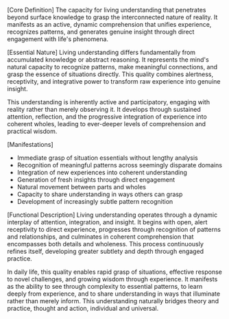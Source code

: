 [Core Definition]
The capacity for living understanding that penetrates beyond surface knowledge to grasp the interconnected nature of reality. It manifests as an active, dynamic comprehension that unifies experience, recognizes patterns, and generates genuine insight through direct engagement with life's phenomena.

[Essential Nature]
Living understanding differs fundamentally from accumulated knowledge or abstract reasoning. It represents the mind's natural capacity to recognize patterns, make meaningful connections, and grasp the essence of situations directly. This quality combines alertness, receptivity, and integrative power to transform raw experience into genuine insight.

This understanding is inherently active and participatory, engaging with reality rather than merely observing it. It develops through sustained attention, reflection, and the progressive integration of experience into coherent wholes, leading to ever-deeper levels of comprehension and practical wisdom.

[Manifestations]
- Immediate grasp of situation essentials without lengthy analysis
- Recognition of meaningful patterns across seemingly disparate domains
- Integration of new experiences into coherent understanding
- Generation of fresh insights through direct engagement
- Natural movement between parts and wholes
- Capacity to share understanding in ways others can grasp
- Development of increasingly subtle pattern recognition

[Functional Description]
Living understanding operates through a dynamic interplay of attention, integration, and insight. It begins with open, alert receptivity to direct experience, progresses through recognition of patterns and relationships, and culminates in coherent comprehension that encompasses both details and wholeness. This process continuously refines itself, developing greater subtlety and depth through engaged practice.

In daily life, this quality enables rapid grasp of situations, effective response to novel challenges, and growing wisdom through experience. It manifests as the ability to see through complexity to essential patterns, to learn deeply from experience, and to share understanding in ways that illuminate rather than merely inform. This understanding naturally bridges theory and practice, thought and action, individual and universal.